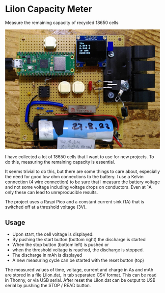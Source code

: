 # LiIon Capacity Meter
Measure the remaining capacity of recycled 18650 cells

![Picture](measure_liion_01.png)

I have collected a lot of 18650 cells that I want to use for new projects.
To do this, measuring the remaining capacity is essential.

It seems trivial to do this, but there are some things to care about, especially the need for good low ohm connections to the battery.
I use a Kelvin connection (4 wire connection) to be sure that I measure the battery voltage and not some voltage including voltage drops on conductors. Even at 1A only these can lead to unreproducible results.

The project uses a Raspi Pico and a constant current sink (1A) that is switched off at a threshold voltage (3V).

## Usage
- Upon start, the cell voltage is displayed.
- By pushing the start button (bottom right) the discharge is started
- When the stop button (bottom left) is pushed or
- when the threshold voltage is reached, the discharge is stopped.
- The discharge in mAh is displayed
- A new measuring cycle can be started with the reset button (top)

The measured values of time, voltage, current and charge in As and mAh are stored in a file LiIon.dat, in tab separated CSV format.
This can be read in Thonny, or via USB serial.
After reset the LiIon.dat can be output to USB serial by pushing the STOP / READ button. 
